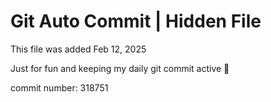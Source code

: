 # Git Auto Commit | Hidden File

This file was added Feb 12, 2025

Just for fun and keeping my daily git commit active 🤪

commit number: 318751
